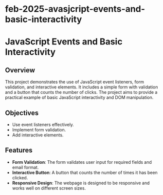 # feb-2025-avasjcript-events-and-basic-interactivity
# JavaScript Events and Basic Interactivity

## Overview
This project demonstrates the use of JavaScript event listeners, form validation, and interactive elements. It includes a simple form with validation and a button that counts the number of clicks. The project aims to provide a practical example of basic JavaScript interactivity and DOM manipulation.

## Objectives
- Use event listeners effectively.
- Implement form validation.
- Add interactive elements.

## Features
- **Form Validation**: The form validates user input for required fields and email format.
- **Interactive Button**: A button that counts the number of times it has been clicked.
- **Responsive Design**: The webpage is designed to be responsive and works well on different screen sizes.
